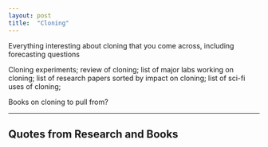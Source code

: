 ```yaml
---
layout: post
title:  "Cloning"
---
```


Everything interesting about cloning that you come across, including forecasting questions

Cloning experiments; review of cloning; list of major labs working on cloning; 
list of research papers sorted by impact on cloning; list of sci-fi uses of cloning; 

Books on cloning to pull from?


---

## Quotes from Research and Books 



